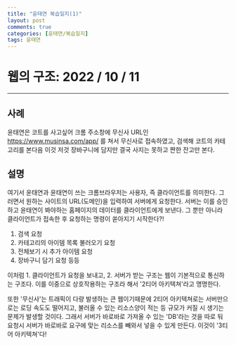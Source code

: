 ```yaml
---
title: "윤태연 복습일지(1)"
layout: post
comments: true
categories: [윤태연/복습일지]
tags: 윤태연
---
```


# 웹의 구조: 2022 / 10 / 11

---

## 사례

윤태연은 코트를 사고싶어 크롬 주소창에 무신사 URL인 https://www.musinsa.com/app/ 를 쳐서 무신사로 접속하였고, 검색해 코트의 카테고리를 본다음 이것 저것 장바구니에 담지만 결국 사지는 못하고 짠한 잔고만 본다.

## 설명

여기서 윤태연과 윤태연이 쓰는 크롬브라우저는 사용자, 즉 클라이언트를 의미한다. 그러면서 원하는 사이트의 URL(도메인)을 입력하여 서버에게 요청한다. 서버는 이를 승인하고 윤태연이 봐야하는 홈페이지의 데이터를 클라이언트에게 보낸다. 그 뿐만 아니라 클라이언트가 접속한 후 요청하는 명령이 쏟아지기 시작한다?!

1. 검색 요청
2. 카테고리의 아이템 목록 불러오기 요청
3. 전체보기 시 추가 아이템 요청
4. 장바구니 담기 요청 등등

이처럼 1. 클라이언트가 요청을 보내고, 2. 서버가 받는 구조는 웹이 기본적으로 통신하는 구조다. 이를 이중으로 상호작용하는 구조라 해서 '2티어 아키텍쳐'라고 명명한다.

또한 '무신사'는 트래픽이 다량 발생하는 큰 웹이기때문에 2티어 아키텍쳐로는 서버만으로는 로딩 속도도 떨어지고, 불러올 수 있는 리소스양이 적는 등 규모가 커질 시 생기는 문제가 발생할 것이다. 그래서 서버가 바로바로 가져올 수 있는 'DB'라는 것을 따로 둬 요청시 서버가 바로바로 요구에 맞는 리소스를 빼와서 넣을 수 있게 만든다. 이것이 '3티어 아키텍쳐'다!
